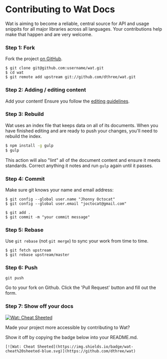 # Contributing to Wat Docs

Wat is aiming to become a reliable, central source for API and usage snippits for all major libraries across all languages. Your contributions help make that happen and are very welcome.

### Step 1: Fork

Fork the project [on GitHub](https://github.com/dthree/wat).

```text
$ git clone git@github.com:username/wat.git
$ cd wat
$ git remote add upstream git://github.com/dthree/wat.git
```

### Step 2: Adding / editing content

Add your content! Ensure you follow the [editing guidelines](https://github.com/dthree/wat/blob/master/editing.md).

### Step 3: Rebuild

Wat uses an index file that keeps data on all of its documents. When you have finished editing and are ready to push your changes, you'll need to rebuild the index.

```bash
$ npm install -g gulp
$ gulp
```
This action will also "lint" all of the document content and ensure it meets standards. Correct anything it notes and run `gulp` again until it passes.

### Step 4: Commit

Make sure git knows your name and email address:

```text
$ git config --global user.name "Jhonny Octocat"
$ git config --global user.email "joctocat@gmail.com"
```

```
$ git add .
$ git commit -m "your commit message"
```

### Step 5: Rebase

Use `git rebase` (not `git merge`) to sync your work from time to time.

```text
$ git fetch upstream
$ git rebase upstream/master
```

### Step 6: Push

```text
git push
```

Go to your fork on Github. Click the 'Pull Request' button and fill out the form.

### Step 7: Show off your docs

[![Wat: Cheat Sheeted](https://img.shields.io/badge/wat-cheat%20sheeted-blue.svg)](https://github.com/dthree/wat)

Made your project more accessible by contributing to Wat? 

Show it off by copying the badge below into your README.md.

```
[![Wat: Cheat Sheeted](https://img.shields.io/badge/wat-cheat%20sheeted-blue.svg)](https://github.com/dthree/wat)
```
